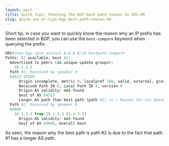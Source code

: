 ```yaml
---
layout: post
title: Quick tips: Checking the BGP best path reason in IOS-XR 
slug: quick-ios-xr-tips-bgp-best-path-reason.md
---
```


Short tip, in case you want to quickly know the reason why an IP prefix has been selected in BGP, you can use the `best-compare` keyword when querying the prefix.

```Python
XR1#show bgp ipv4 unicast 8.8.8.0/24 bestpath-compare
Paths: (2 available, best #2)
  Advertised to peers (in unique update groups):
    10.1.2.2
  Path #1: Received by speaker 0
  64513 15169
      Origin incomplete, metric 0, localpref 100, valid, external, group-best
      Received Path ID 0, Local Path ID 0, version 0
      Origin-AS validity: not-found
      best of AS 64513
      Longer AS path than best path (path #2) << ! Reason for not being best
  Path #2: Received by speaker 0
  64666
    10.1.3.3 from 10.1.3.3 (3.3.3.3)
      Origin-AS validity: not-found
      best of AS 64666, Overall best
```
As seen, the reason why the best path is path #2 is due to the fact that path #1 has a longer AS path.
